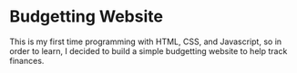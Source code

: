 # Budgetting Website

This is my first time programming with HTML, CSS, and Javascript, so in order to learn, I decided to build a simple budgetting website to help track finances.
